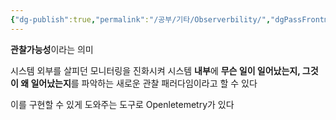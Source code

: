 ```yaml
---
{"dg-publish":true,"permalink":"/공부/기타/Observerbility/","dgPassFrontmatter":true}
---
```



**관찰가능성**이라는 의미

시스템 외부를 살피던 모니터링을 진화시켜 시스템 **내부**에 **무슨 일이 일어났는지, 그것이 왜 일어났는지**를 파악하는 새로운 관찰 패러다임이라고 할 수 있다

이를 구현할 수 있게 도와주는 도구로 Openletemetry가 있다